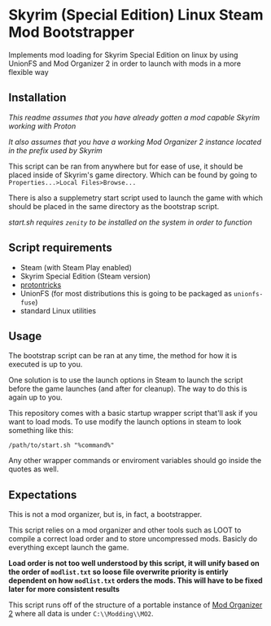 # Skyrim (Special Edition) Linux Steam Mod Bootstrapper
Implements mod loading for Skyrim Special Edition on linux by using UnionFS and Mod Organizer 2 in order to launch with mods in a more flexible way

## Installation
*This readme assumes that you have already gotten a mod capable Skyrim working with Proton*

*It also assumes that you have a working Mod Organizer 2 instance located in the prefix used by Skyrim*

This script can be ran from anywhere but for ease of use, it should be placed inside of Skyrim's game directory.
Which can be found by going to `Properties...>Local Files>Browse...`

There is also a supplemetry start script used to launch the game with which should be placed in the same directory as the bootstrap script.

*start.sh requires `zenity` to be installed on the system in order to function*

## Script requirements
* Steam (with Steam Play enabled)
* Skyrim Special Edition (Steam version)
* [protontricks](https://github.com/Matoking/protontricks)
* UnionFS (for most distributions this is going to be packaged as `unionfs-fuse`)
* standard Linux utilities

## Usage
The bootstrap script can be ran at any time, the method for how it is executed is up to you.

One solution is to use the launch options in Steam to launch the script before the game launches (and after for cleanup).
The way to do this is again up to you.

This repository comes with a basic startup wrapper script that'll ask if you want to load mods.
To use modify the launch options in steam to look something like this:

`/path/to/start.sh "%command%"`

Any other wrapper commands or enviroment variables should go inside the quotes as well.

## Expectations
This is not a mod organizer, but is, in fact, a bootstrapper.

This script relies on a mod organizer and other tools such as LOOT to compile a correct load order and to store uncompressed mods.
Basicly do everything except launch the game.

**Load order is not too well understood by this script, it will unify based on the order of `modlist.txt` so loose file overwrite priority is entirly dependent on how `modlist.txt` orders the mods. This will have to be fixed later for more consistent results**

This script runs off of the structure of a portable instance of [Mod Organizer 2](https://github.com/ModOrganizer2/modorganizer)
where all data is under `C:\\Modding\\MO2`.

